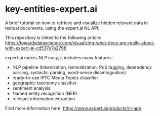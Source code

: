 # key-entities-expert.ai
A brief tutorial on how to retrieve and visualize hidden relevant data in textual documents, using the expert.ai NL API.

This repository is linked to the following article:
https://towardsdatascience.com/visualizing-what-docs-are-really-about-with-expert-ai-cd537e7a2798

expert.ai makes NLP easy, it includes many features:
- NLP pipeline (tokenization, lemmatization, PoS tagging, dependency parsing, syntactic parsing, word-sense disambiguation)
- ready-to-use IPTC Media Topics classifier
- geographic taxonomy classifier
- sentiment analysis
- Named entity recognition (NER)
- relevant information extraction

Find more information here:
https://www.expert.ai/products/nl-api/
